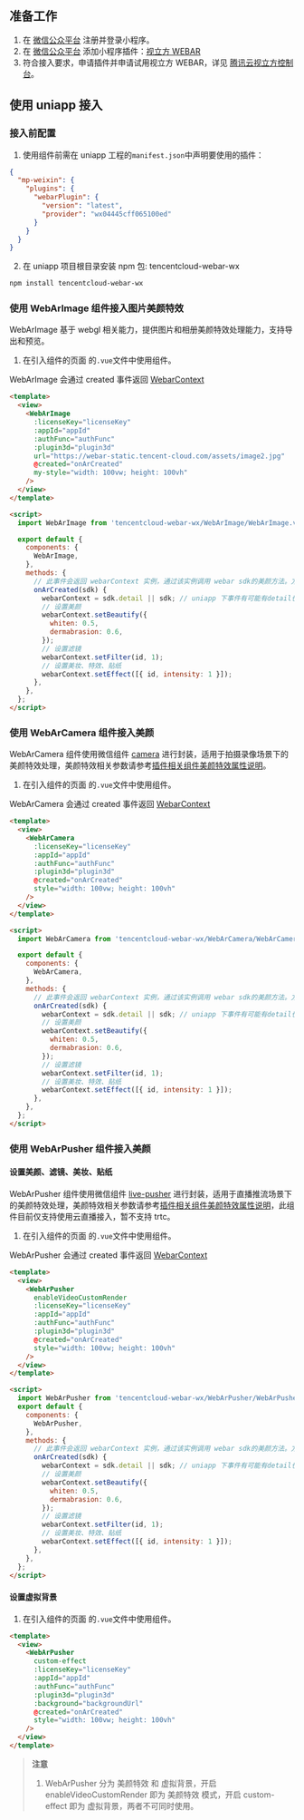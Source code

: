 ## 准备工作

1. 在 [微信公众平台](https://mp.weixin.qq.com) 注册并登录小程序。
2. 在 [微信公众平台](https://mp.weixin.qq.com) 添加小程序插件：[视立方 WEBAR](https://mp.weixin.qq.com/wxopen/plugindevdoc?appid=wx04445cff065100ed&token=571048195&lang=zh_CN)
3. 符合接入要求，申请插件并申请试用视立方 WEBAR，详见 [腾讯云视立方控制台](https://cloud.tencent.com/document/product/616/71371)。

## 使用 uniapp 接入

### 接入前配置

1. 使用组件前需在 uniapp 工程的`manifest.json`中声明要使用的插件：

```json
{
  "mp-weixin": {
    "plugins": {
      "webarPlugin": {
        "version": "latest",
        "provider": "wx04445cff065100ed"
      }
    }
  }
}
```

2. 在 uniapp 项目根目录安装 npm 包: tencentcloud-webar-wx

```bash
npm install tencentcloud-webar-wx
```

### 使用 WebArImage 组件接入图片美颜特效

WebArImage 基于 webgl 相关能力，提供图片和相册美颜特效处理能力，支持导出和预览。

1. 在引入组件的页面 的`.vue`文件中使用组件。

WebArImage 会通过 created 事件返回 [WebarContext](#method)

```html
<template>
  <view>
    <WebArImage
      :licenseKey="licenseKey"
      :appId="appId"
      :authFunc="authFunc"
      :plugin3d="plugin3d"
      url="https://webar-static.tencent-cloud.com/assets/image2.jpg"
      @created="onArCreated"
      my-style="width: 100vw; height: 100vh"
    />
  </view>
</template>

<script>
  import WebArImage from 'tencentcloud-webar-wx/WebArImage/WebArImage.vue';

  export default {
    components: {
      WebArImage,
    },
    methods: {
      // 此事件会返回 webarContext 实例，通过该实例调用 webar sdk的美颜方法。方法介绍参考文末。
      onArCreated(sdk) {
        webarContext = sdk.detail || sdk; // uniapp 下事件有可能有detail也有可能没有
        // 设置美颜
        webarContext.setBeautify({
          whiten: 0.5,
          dermabrasion: 0.6,
        });
        // 设置滤镜
        webarContext.setFilter(id, 1);
        // 设置美妆、特效、贴纸
        webarContext.setEffect([{ id, intensity: 1 }]);
      },
    },
  };
</script>
```

### 使用 WebArCamera 组件接入美颜

WebArCamera 组件使用微信组件 [camera](https://developers.weixin.qq.com/miniprogram/dev/component/camera.html) 进行封装，适用于拍摄录像场景下的美颜特效处理，美颜特效相关参数请参考[插件相关组件美颜特效属性说明](#propsdesc)。

1. 在引入组件的页面 的`.vue`文件中使用组件。

WebArCamera 会通过 created 事件返回 [WebarContext](#method)

```html
<template>
  <view>
    <WebArCamera
      :licenseKey="licenseKey"
      :appId="appId"
      :authFunc="authFunc"
      :plugin3d="plugin3d"
      @created="onArCreated"
      style="width: 100vw; height: 100vh"
    />
  </view>
</template>

<script>
  import WebArCamera from 'tencentcloud-webar-wx/WebArCamera/WebArCamera.vue';

  export default {
    components: {
      WebArCamera,
    },
    methods: {
      // 此事件会返回 webarContext 实例，通过该实例调用 webar sdk的美颜方法。方法介绍参考文末。
      onArCreated(sdk) {
        webarContext = sdk.detail || sdk; // uniapp 下事件有可能有detail也有可能没有
        // 设置美颜
        webarContext.setBeautify({
          whiten: 0.5,
          dermabrasion: 0.6,
        });
        // 设置滤镜
        webarContext.setFilter(id, 1);
        // 设置美妆、特效、贴纸
        webarContext.setEffect([{ id, intensity: 1 }]);
      },
    },
  };
</script>
```

### 使用 WebArPusher 组件接入美颜

#### 设置美颜、滤镜、美妆、贴纸

WebArPusher 组件使用微信组件 [live-pusher](https://developers.weixin.qq.com/miniprogram/dev/component/live-pusher.html) 进行封装，适用于直播推流场景下的美颜特效处理，美颜特效相关参数请参考[插件相关组件美颜特效属性说明](#propsdesc)，此组件目前仅支持使用云直播接入，暂不支持 trtc。

1. 在引入组件的页面 的`.vue`文件中使用组件。

WebArPusher 会通过 created 事件返回 [WebarContext](#method)

```html
<template>
  <view>
    <WebArPusher
      enableVideoCustomRender
      :licenseKey="licenseKey"
      :appId="appId"
      :authFunc="authFunc"
      :plugin3d="plugin3d"
      @created="onArCreated"
      style="width: 100vw; height: 100vh"
    />
  </view>
</template>

<script>
  import WebArPusher from 'tencentcloud-webar-wx/WebArPusher/WebArPusher.vue';
  export default {
    components: {
      WebArPusher,
    },
    methods: {
      // 此事件会返回 webarContext 实例，通过该实例调用 webar sdk的美颜方法。方法介绍参考文末。
      onArCreated(sdk) {
        webarContext = sdk.detail || sdk; // uniapp 下事件有可能有detail也有可能没有
        // 设置美颜
        webarContext.setBeautify({
          whiten: 0.5,
          dermabrasion: 0.6,
        });
        // 设置滤镜
        webarContext.setFilter(id, 1);
        // 设置美妆、特效、贴纸
        webarContext.setEffect([{ id, intensity: 1 }]);
      },
    },
  };
</script>
```

#### 设置虚拟背景

1. 在引入组件的页面 的`.vue`文件中使用组件。

```html
<template>
  <view>
    <WebArPusher
      custom-effect
      :licenseKey="licenseKey"
      :appId="appId"
      :authFunc="authFunc"
      :plugin3d="plugin3d"
      :background="backgroundUrl"
      @created="onArCreated"
      style="width: 100vw; height: 100vh"
    />
  </view>
</template>
```

> **注意**
>
> 1. WebArPusher 分为 美颜特效 和 虚拟背景，开启 enableVideoCustomRender 即为 美颜特效 模式，开启 custom-effect 即为 虚拟背景，两者不可同时使用。

